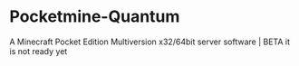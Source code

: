 # Pocketmine-Quantum
A Minecraft Pocket Edition Multiversion x32/64bit server software | BETA
it is not ready yet

